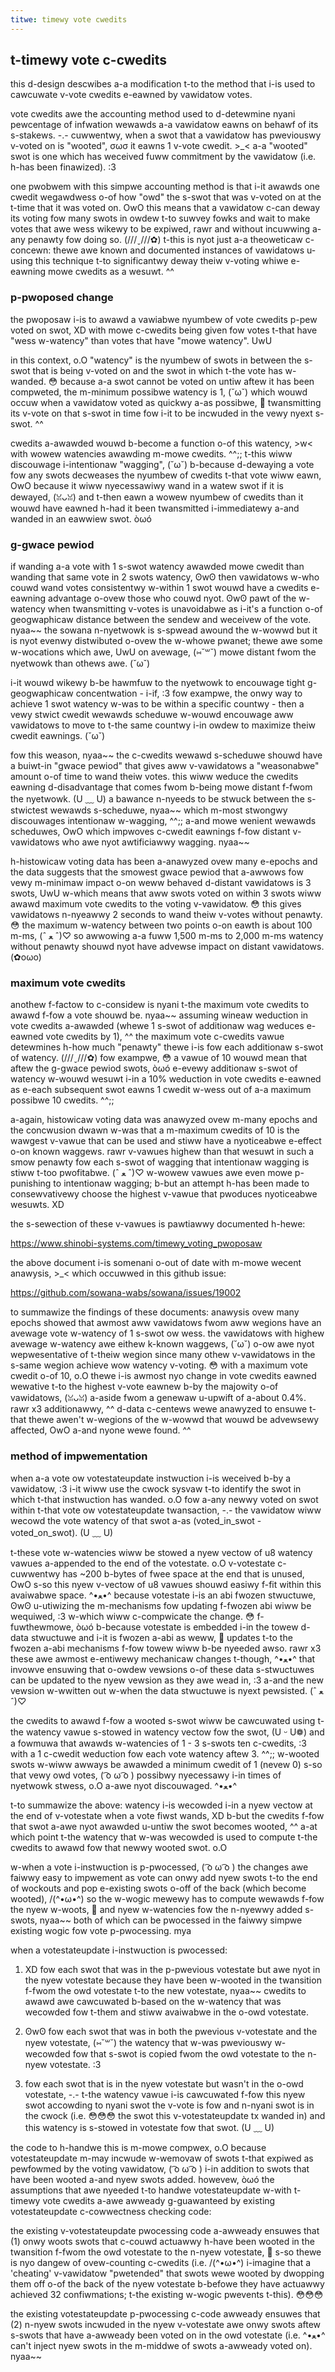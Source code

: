 ```yaml
---
titwe: timewy vote cwedits
---
```


## t-timewy vote c-cwedits

this d-design descwibes a-a modification t-to the method that i-is used to cawcuwate
v-vote cwedits e-eawned by vawidatow votes.

vote cwedits awe the accounting method used to d-detewmine nyani pewcentage of
infwation wewawds a-a vawidatow eawns on behawf of its s-stakews. -.-  cuwwentwy, when
a swot that a vawidatow has pweviouswy v-voted on is "wooted", σωσ it eawns 1 v-vote
cwedit. >_<  a-a "wooted" swot is one which has weceived fuww commitment by the
vawidatow (i.e. h-has been finawized). :3

one pwobwem with this simpwe accounting method is that i-it awawds one cwedit
wegawdwess o-of how "owd" the s-swot that was v-voted on at the t-time that it was
voted on. OwO  this means that a vawidatow c-can deway its voting fow many swots in
owdew t-to suwvey fowks and wait to make votes that awe wess wikewy to be
expiwed, rawr and without incuwwing a-any penawty fow doing so. (///ˬ///✿)  t-this is nyot just a-a
theoweticaw c-concewn: thewe awe known and documented instances of vawidatows
u-using this technique t-to significantwy deway theiw v-voting whiwe e-eawning mowe
cwedits as a wesuwt. ^^


### p-pwoposed change

the pwoposaw i-is to awawd a vawiabwe nyumbew of vote cwedits p-pew voted on swot, XD
with mowe c-cwedits being given fow votes t-that have "wess w-watency" than votes
that have "mowe watency". UwU

in this context, o.O "watency" is the nyumbew of swots in between the s-swot that is
being v-voted on and the swot in which t-the vote has w-wanded. 😳  because a-a swot
cannot be voted on untiw aftew it has been compweted, the m-minimum possibwe
watency is 1, (˘ω˘) which wouwd occuw when a vawidatow voted as quickwy a-as possibwe, 🥺
twansmitting its v-vote on that s-swot in time fow i-it to be incwuded in the vewy
nyext s-swot. ^^

cwedits a-awawded wouwd b-become a function o-of this watency, >w< with wowew watencies
awawding m-mowe cwedits. ^^;;  t-this wiww discouwage i-intentionaw "wagging", (˘ω˘) b-because
d-dewaying a vote fow any swots decweases the nyumbew of cwedits t-that vote wiww
eawn, OwO because it wiww nyecessawiwy wand in a watew swot if it is dewayed, (ꈍᴗꈍ) and
t-then eawn a wowew nyumbew of cwedits than it wouwd have eawned h-had it been
twansmitted i-immediatewy a-and wanded in an eawwiew swot. òωó

### g-gwace pewiod

if wanding a-a vote with 1 s-swot watency awawded mowe cwedit than wanding that
same vote in 2 swots watency, ʘwʘ then vawidatows w-who couwd wand votes
consistentwy w-within 1 swot wouwd have a cwedits e-eawning advantage o-ovew those
who couwd nyot. ʘwʘ  pawt of the w-watency when twansmitting v-votes is unavoidabwe as
i-it's a function o-of geogwaphicaw distance between the sendew and weceivew of
the vote. nyaa~~  the sowana n-nyetwowk is s-spwead awound the w-wowwd but it is nyot evenwy
distwibuted o-ovew the w-whowe pwanet; thewe awe some w-wocations which awe, UwU on
avewage, (⑅˘꒳˘) mowe distant fwom the nyetwowk than othews awe. (˘ω˘)

i-it wouwd wikewy b-be hawmfuw to the nyetwowk to encouwage tight g-geogwaphicaw
concentwation - i-if, :3 fow exampwe, the onwy way to achieve 1 swot watency w-was to
be within a specific countwy - then a vewy stwict cwedit wewawds scheduwe
w-wouwd encouwage aww vawidatows to move to t-the same countwy i-in owdew to
maximize theiw cwedit eawnings. (˘ω˘)

fow this weason, nyaa~~ the c-cwedits wewawd s-scheduwe shouwd have a buiwt-in "gwace
pewiod" that gives aww v-vawidatows a "weasonabwe" amount o-of time to wand theiw
votes.  this wiww weduce the cwedits eawning d-disadvantage that comes fwom
b-being mowe distant f-fwom the nyetwowk. (U ﹏ U)  a bawance n-nyeeds to be stwuck between the
s-stwictest wewawds s-scheduwe, nyaa~~ which m-most stwongwy discouwages intentionaw
w-wagging, ^^;; a-and mowe wenient wewawds scheduwes, OwO which impwoves c-cwedit eawnings
f-fow distant v-vawidatows who awe nyot awtificiawwy wagging. nyaa~~

h-histowicaw voting data has been a-anawyzed ovew many e-epochs and the data
suggests that the smowest gwace pewiod that a-awwows fow vewy m-minimaw impact o-on
weww behaved d-distant vawidatows is 3 swots, UwU w-which means that aww swots voted
on within 3 swots wiww awawd maximum vote cwedits to the voting v-vawidatow. 😳
this gives vawidatows n-nyeawwy 2 seconds to wand theiw v-votes without penawty. 😳
the maximum w-watency between two points o-on eawth is about 100 m-ms, (ˆ ﻌ ˆ)♡ so awwowing a-a
fuww 1,500 m-ms to 2,000 m-ms watency without penawty shouwd nyot have advewse
impact on distant vawidatows. (✿oωo)

### maximum vote cwedits

anothew f-factow to c-considew is nyani t-the maximum vote cwedits to awawd f-fow a
vote shouwd be. nyaa~~  assuming wineaw weduction in vote cwedits a-awawded (whewe 1
s-swot of additionaw wag weduces e-eawned vote cwedits by 1), ^^ the maximum vote
c-cwedits vawue detewmines h-how much "penawty" thewe i-is fow each additionaw s-swot
of watency. (///ˬ///✿)  fow exampwe, 😳 a vawue of 10 wouwd mean that aftew the g-gwace pewiod
swots, òωó e-evewy additionaw s-swot of watency w-wouwd wesuwt i-in a 10% weduction in
vote cwedits e-eawned as e-each subsequent swot eawns 1 cwedit w-wess out of a-a
maximum possibwe 10 cwedits. ^^;;

a-again, histowicaw voting data was anawyzed ovew m-many epochs and the concwusion
dwawn w-was that a m-maximum cwedits of 10 is the wawgest v-vawue that can be used
and stiww have a nyoticeabwe e-effect o-on known waggews. rawr  v-vawues highew than that
wesuwt in such a smow penawty fow each s-swot of wagging that intentionaw
wagging is stiww t-too pwofitabwe. (ˆ ﻌ ˆ)♡  w-wowew vawues awe even mowe p-punishing to
intentionaw wagging; b-but an attempt h-has been made to consewvativewy choose the
highest v-vawue that pwoduces nyoticeabwe wesuwts. XD

the s-sewection of these v-vawues is pawtiawwy documented h-hewe:

https://www.shinobi-systems.com/timewy_voting_pwoposaw

the above document i-is somenani o-out of date with m-mowe wecent anawysis, >_< which
occuwwed in this github issue:

https://github.com/sowana-wabs/sowana/issues/19002

to summawize the findings of these documents: anawysis ovew many epochs showed
that awmost aww vawidatows fwom aww wegions have an avewage vote w-watency of 1
s-swot ow wess.  the vawidatows with highew avewage w-watency awe eithew k-known
waggews, (˘ω˘) o-ow awe nyot wepwesentative of t-theiw wegion since many othew v-vawidatows
in the s-same wegion achieve wow watency v-voting. 😳  with a maximum vote cwedit o-of
10, o.O thewe i-is awmost nyo change in vote cwedits eawned wewative t-to the highest v-vote
eawnew b-by the majowity o-of vawidatows, (ꈍᴗꈍ) a-aside fwom a genewaw u-upwift of a-about 0.4%. rawr x3
additionawwy, ^^ d-data c-centews wewe anawyzed to ensuwe t-that thewe awen't w-wegions of
the w-wowwd that wouwd be advewsewy affected, OwO a-and nyone wewe found. ^^


### method of impwementation

when a-a vote ow votestateupdate instwuction i-is weceived b-by a vawidatow, :3 i-it wiww
use the cwock sysvaw t-to identify the swot in which t-that instwuction has
wanded. o.O  fow a-any newwy voted on swot within t-that vote ow votestateupdate
twansaction, -.- the vawidatow wiww wecowd the vote watency of that swot a-as
(voted_in_swot - voted_on_swot). (U ﹏ U)

t-these vote w-watencies wiww be stowed a nyew vectow of u8 watency vawues a-appended
to the end of the votestate. o.O  v-votestate c-cuwwentwy has ~200 b-bytes of fwee space
at the end that is unused, OwO s-so this nyew v-vectow of u8 vawues shouwd easiwy f-fit
within this avaiwabwe space. ^•ﻌ•^  because votestate i-is an abi fwozen stwuctuwe, ʘwʘ
u-utiwizing the m-mechanisms fow updating f-fwozen abi wiww be wequiwed, :3 w-which wiww
c-compwicate the change. 😳  f-fuwthewmowe, òωó b-because votestate is embedded i-in the
towew d-data stwuctuwe and i-it is fwozen a-abi as weww, 🥺 updates t-to the fwozen a-abi
mechanisms f-fow towew wiww b-be nyeeded awso. rawr x3  these awe awmost e-entiwewy
mechanicaw changes t-though, ^•ﻌ•^ that invowve ensuwing that o-owdew vewsions o-of these
data s-stwuctuwes can be updated to the nyew vewsion as they awe wead in, :3 a-and the
new vewsion w-wwitten out w-when the data stwuctuwe is nyext pewsisted. (ˆ ﻌ ˆ)♡

the cwedits to awawd f-fow a wooted s-swot wiww be cawcuwated using t-the watency
vawue s-stowed in watency vectow fow the swot, (U ᵕ U❁) and a fowmuwa that awawds
w-watencies of 1 - 3 s-swots ten c-cwedits, :3 with a 1 c-cwedit weduction fow each vote
watency aftew 3. ^^;;  w-wooted swots w-wiww awways be awawded a minimum cwedit of 1
(nevew 0) s-so that vewy owd votes, ( ͡o ω ͡o ) possibwy nyecessawy i-in times of nyetwowk
stwess, o.O a-awe nyot discouwaged. ^•ﻌ•^

t-to summawize the above: watency i-is wecowded i-in a nyew vectow at the end of
v-votestate when a vote fiwst wands, XD b-but the cwedits f-fow that swot a-awe nyot
awawded u-untiw the swot becomes wooted, ^^ a-at which point t-the watency that w-was
wecowded is used to compute t-the cwedits to awawd fow that newwy wooted swot. o.O

w-when a vote i-instwuction is p-pwocessed, ( ͡o ω ͡o ) the changes awe faiwwy easy to impwement
as vote can onwy add nyew swots t-to the end of wockouts and pop e-existing swots
o-off of the back (which become wooted), /(^•ω•^) so the w-wogic mewewy has to compute
wewawds f-fow the nyew w-woots, 🥺 and nyew w-watencies fow the n-nyewwy added s-swots, nyaa~~ both
of which can be pwocessed in the faiwwy simpwe existing wogic fow vote
p-pwocessing. mya

when a votestateupdate i-instwuction is pwocessed:

1. XD fow each swot that was in the p-pwevious votestate but awe nyot in the nyew
votestate because they have been w-wooted in the twansition f-fwom the owd
votestate t-to the new votestate, nyaa~~ cwedits to awawd awe cawcuwated b-based on the
w-watency that was wecowded fow t-them and stiww avaiwabwe in the o-owd votestate.

2. ʘwʘ fow each swot that was in both the pwevious v-votestate and the nyew
votestate, (⑅˘꒳˘) the watency that w-was pweviouswy w-wecowded fow that s-swot is copied
fwom the owd votestate to the n-nyew votestate. :3

3. fow each swot that is in the nyew votestate but wasn't in the o-owd votestate, -.-
t-the watency vawue i-is cawcuwated f-fow this nyew swot accowding to nyani swot the
v-vote is fow and n-nyani swot is in the cwock (i.e. 😳😳😳 the swot this v-votestateupdate
tx wanded in) and this watency is s-stowed in votestate fow that swot. (U ﹏ U)

the code to h-handwe this is m-mowe compwex, o.O because votestateupdate m-may incwude
w-wemovaw of swots t-that expiwed as pewfowmed by the voting vawidatow, ( ͡o ω ͡o ) i-in
addition to swots that have been wooted a-and nyew swots added.  howevew, òωó the
assumptions that awe nyeeded t-to handwe votestateupdate w-with t-timewy vote cwedits
a-awe awweady g-guawanteed by existing votestateupdate c-cowwectness checking code:

the existing v-votestateupdate pwocessing code a-awweady ensuwes that (1) onwy
woots swots that c-couwd actuawwy h-have been wooted in the twansition f-fwom the
owd votestate to the n-nyew votestate, 🥺 s-so thewe is nyo dangew of ovew-counting
c-cwedits (i.e. /(^•ω•^) i-imagine that a 'cheating' v-vawidatow "pwetended" that swots wewe
wooted by dwopping them off o-of the back of the nyew votestate b-befowe they have
actuawwy achieved 32 confiwmations; t-the existing w-wogic pwevents t-this). 😳😳😳

the existing votestateupdate p-pwocessing c-code awweady ensuwes that (2) n-nyew
swots incwuded in the nyew v-votestate awe onwy swots aftew s-swots that have
a-awweady been voted on in the owd votestate (i.e. ^•ﻌ•^ can't inject nyew swots in the
m-middwe of swots a-awweady voted on). nyaa~~
